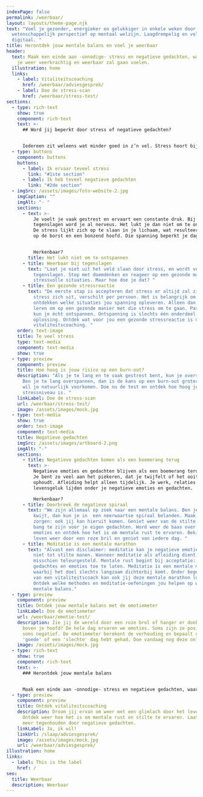 ```yaml
---
indexPage: false
permalink: /weerbaar/
layout: layouts/theme-page.njk
text: "Voel je gezonder, energieker en gelukkiger in enkele weken door een uniek
  wetenschappelijk perspectief op mentaal welzijn. Laagdrempelig en volledig
  digitaal. "
title: Herontdek jouw mentale balans en voel je weerbaar
header:
  text: Maak een einde aan -onnodige- stress en negatieve gedachten, waardoor jij
    je weer veerkrachtig en weerbaar zal gaan voelen.
  illustration: home
  links:
    - label: Vitaliteitscoaching
      href: /weerbaar/adviesgesprek/
    - label: Doe de stress-scan
      href: /weerbaar/stress-test/
sections:
  - type: rich-text
    show: true
    component: rich-text
    text: >-
      ## Word jij beperkt door stress of negatieve gedachten?


      Iedereen zit weleens wat minder goed in z’n vel. Stress hoort bij het leven, maar het mag je niet belemmeren in je dagelijkse bezigheden. Naast gepieker en stress kunnen negatieve emoties en gedachten je ook in de weg staan. Waar loop jij tegen aan: stress of negatieve gedachten?
  - type: buttons
    component: buttons
    buttons:
      - label: Ik ervaar teveel stress
        link: "#1ste section"
      - label: Ik heb teveel negatieve gedachten
        link: "#2de section"
  - imgSrc: /assets/images/foto-website-2.jpg
    imgCaption: ""
    imgAlt: "- "
    sections:
      - text: >-
          Je voelt je vaak gestrest en ervaart een constante druk. Bij kleine
          tegenslagen word je al nerveus. Het lukt je dan niet om te ontspannen.
          De stress lijkt zich op te slaan in je lichaam, wat resulteert in druk
          op de borst en een bonzend hoofd. Die spanning beperkt je dagelijks. 


          Herkenbaar?
        title: Het lukt niet om te ontspannen
      - title: Weerbaar bij tegenslagen
        text: "Laat je niet uit het veld slaan door stress, en wordt veerkrachtiger bij
          tegenslagen. Stop met doemdenken en reageer op een gezonde manier op
          stressvolle situaties. Maar hoe doe je dat? "
      - title: Een gezonde stressreactie
        text: "De eerste stap is accepteren dat stress er altijd zal zijn. Hoe die
          stress zich uit, verschilt per persoon. Het is belangrijk om te
          ontdekken welke situaties jou spanning opleveren. Alleen dan kun je
          leren om op een gezonde manier met die stress om te gaan. Pas daarna
          kun je écht ontspannen. Ontspanning is slechts één onderdeel van de
          oplossing. Ontdek wat voor jou een gezonde stressreactie is met
          vitaliteitscoaching. "
    order: text-image
    title: Te veel stress
    type: text-media
    component: text-media
    show: true
  - type: preview
    component: preview
    title: Hoe hoog is jouw risico op een burn-out?
    description: "Als je te lang en te vaak gestrest bent, kun je overspannen raken.
      Ben je te lang overspannen, dan is de kans op een burn-out groter. En dat
      wil je natuurlijk voorkomen. Doe nu de test en ontdek hoe hoog jouw
      stressniveau is. "
    linkLabel: Doe de stress-scan
    url: /weerbaar/stress-test/
    image: /assets/images/mock.jpg
  - type: text-media
    show: true
    order: text-image
    component: text-media
    title: Negatieve gedachten
    imgSrc: /assets/images/artboard-2.png
    imgAlt: "-"
    sections:
      - title: Negatieve gedachten komen als een boemerang terug
        text: >-
          Negatieve emoties en gedachten blijven als een boemerang terugkomen.
          Je bent zo veel aan het piekeren, dat je twijfelt of het ooit nog
          ophoudt. Afleiding helpt alleen tijdelijk. Je werk, relaties en
          levensgeluk lijden onder je negatieve emoties en gedachten. 

          Herkenbaar?
      - title: Doorbreek de negatieve spiraal
        text: "We zijn allemaal op zoek naar een mentale balans. Ben je die balans
          kwijt, dan kun je in  een neerwaartse spiraal belanden. Maak je geen
          zorgen: ook jij kan hieruit komen. Geniet weer van de stilte zonder
          bang te zijn voor je eigen gedachten. Word weer de baas over je eigen
          emoties en ontdek hoe het is om mentale rust te ervaren. Bekijk het
          leven weer door een roze bril en geniet van iedere dag. "
      - title: Meditatie is een mentale marathon
        text: "Alvast een disclaimer: meditatie kan je negatieve emoties en gedachten
          niet tot stilte manen. Wanneer meditatie als afleiding dient, word je
          misschien teleurgesteld. Mentale rust begint bij acceptatie: leer je
          gedachtes en emoties toe te laten. Meditatie is een mentale marathon,
          waarbij het doel slechts langzaam dichterbij komt. Onder begeleiding
          van een vitaliteitscoach kan ook jij deze mentale marathon lopen.
          Ontdek welke methodes en meditatie-oefeningen jou helpen op weg naar
          mentale balans."
  - type: preview
    component: preview
    title: Ontdek jouw mentale balans met de emotiemeter
    linkLabel: Doe de emotiemeter
    url: /weerbaar/emotie-test/
    description: Zie jij de wereld door een roze brol of hanger er donkere wolken
      boven je hoofd? De hele dag ervaren we emoties. Soms zijn ze positief en
      soms negatief. De emotiemeter berekent de verhouding en bepaalt of je een
      'goede' of een 'slechte' dag hebt gehad. Doe vandaag nog deze online test.
    image: /assets/images/mock.jpg
  - type: rich-text
    show: true
    component: rich-text
    text: >-
      ### Herontdek jouw mentale balans


      Maak een einde aan -onnodige- stress en negatieve gedachten, waardoor jij je weer veerkrachtig en weerbaar zal gaan voelen
  - type: preview
    component: preview
    title: Ontdek vitaliteitscoaching
    description: Droom jij ervan om weer met een glimlach door het leven te gaan?
      Ontdek weer hoe het is om mentale rust en stilte te ervaren. Laat je niet
      meer tegenhouden door negatieve gedachten.
    linkLabel: Ja, ik wil!
    linkUrl: /slaap/adviesgesprek/
    image: /assets/images/mock.jpg
    url: /weerbaar/adviesgesprek/
illustration: home
links:
  - label: This is the label
    href: /
seo:
  title: Weerbaar
  description: Weerbaar
---
```

